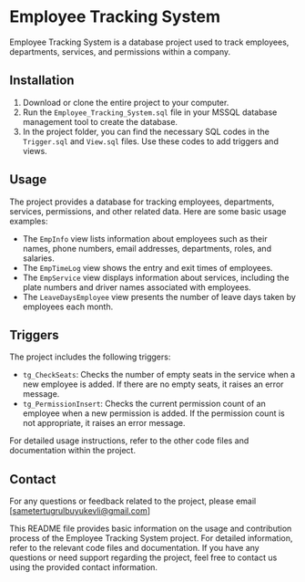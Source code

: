 # Employee Tracking System

Employee Tracking System is a database project used to track employees, departments, services, and permissions within a company.

## Installation

1. Download or clone the entire project to your computer.
2. Run the `Employee_Tracking_System.sql` file in your MSSQL database management tool to create the database.
3. In the project folder, you can find the necessary SQL codes in the `Trigger.sql` and `View.sql` files. Use these codes to add triggers and views.

## Usage

The project provides a database for tracking employees, departments, services, permissions, and other related data. Here are some basic usage examples:

- The `EmpInfo` view lists information about employees such as their names, phone numbers, email addresses, departments, roles, and salaries.
- The `EmpTimeLog` view shows the entry and exit times of employees.
- The `EmpService` view displays information about services, including the plate numbers and driver names associated with employees.
- The `LeaveDaysEmployee` view presents the number of leave days taken by employees each month.

## Triggers

The project includes the following triggers:

- `tg_CheckSeats`: Checks the number of empty seats in the service when a new employee is added. If there are no empty seats, it raises an error message.
- `tg_PermissionInsert`: Checks the current permission count of an employee when a new permission is added. If the permission count is not appropriate, it raises an error message.

For detailed usage instructions, refer to the other code files and documentation within the project.



## Contact

For any questions or feedback related to the project, please email [sametertugrulbuyukevli@gmail.com]

This README file provides basic information on the usage and contribution process of the Employee Tracking System project. For detailed information, refer to the relevant code files and documentation. If you have any questions or need support regarding the project, feel free to contact us using the provided contact information.

